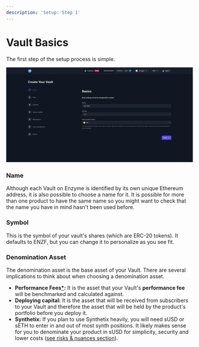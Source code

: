```yaml
---
description: 'Setup: Step 1'
---
```


# Vault Basics

The first step of the setup process is simple.

![](<../../.gitbook/assets/image (41).png>)

### **Name**

Although each Vault on Enzyme is identified by its own unique Ethereum address, it is also possible to choose a name for it. It is possible for more than one product to have the same name so you might want to check that the name you have in mind hasn't been used before.

### Symbol

This is the symbol of your vault's shares (which are ERC-20 tokens). It defaults to ENZF, but you can change it to personalize as you see fit.&#x20;

### Denomination Asset

The denomination asset is the base asset of your Vault. There are several implications to think about when choosing a denomination asset.

* **Performance Fees**[**\***](fees.md)**:** It is the asset that your Vault's **performance fee** will be benchmarked and calculated against.&#x20;
* **Deploying capital:** It is the asset that will be received from subscribers to your Vault and therefore the asset that will be held by the product's portfolio before you deploy it.&#x20;
* **Synthetix:** If you plan to use Synthetix heavily, you will need sUSD or sETH to enter in and out of most synth positions. It likely makes sense for you to denominate your product in sUSD for simplicity, security and lower costs ([see risks & nuances section](https://userdocs.enzyme.finance/risks)).
